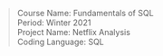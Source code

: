 > Course Name: Fundamentals of SQL  
Period: Winter 2021  
Project Name: Netflix Analysis  
Coding Language: SQL
